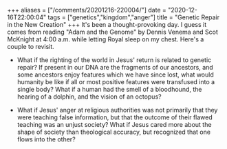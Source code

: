 +++
aliases = ["/comments/20201216-220004/"]
date = "2020-12-16T22:00:04"
tags = ["genetics","kingdom","anger"]
title = "Genetic Repair in the New Creation"
+++
It's been a thought-provoking day. I guess it comes from reading "Adam and the Genome" by Dennis Venema and Scot McKnight at 4:00 a.m. while letting Royal sleep on my chest. Here's a couple to revisit.

- What if the righting of the world in Jesus' return is related to genetic repair? If present in our DNA are the fragments of our ancestors, and some ancestors enjoy features which we have since lost, what would humanity be like if all or most positive features were transfused into a single body? What if a human had the smell of a bloodhound, the hearing of a dolphin, and the vision of an octopus?

- What if Jesus' anger at religious authorities was not primarily that they were teaching false information, but that the outcome of their flawed teaching was an unjust society? What if Jesus cared more about the shape of society than theological accuracy, but recognized that one flows into the other?

